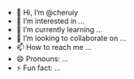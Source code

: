 - 👋 Hi, I’m @cheruiy
- 👀 I’m interested in ...
- 🌱 I’m currently learning ...
- 💞️ I’m looking to collaborate on ...
- 📫 How to reach me ...
- 😄 Pronouns: ...
- ⚡ Fun fact: ...

<!---
cheruiy/cheruiy is a ✨ special ✨ repository because its `README.md` (this file) appears on your GitHub profile.
You can click the Preview link to take a look at your changes.
--->
